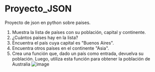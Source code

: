 # Proyecto_JSON
Proyecto de json en python sobre paises.
1. Muestra la lista de países con su población, capital y continente.
2. ¿Cuántos países hay en la lista?
3. Encuentra el país cuya capital es "Buenos Aires".
4. Encuentra otros países en el continente "Asia".
5. Crea una función que, dado un país como entrada, devuelva su población. Luego, utiliza esta función para obtener la población de Australia
![image](https://www.google.com/url?sa=i&url=https%3A%2F%2Fstore.steampowered.com%2Fapp%2F2443732%2FOverwatch_2__Hero_Collection%2F%3Fl%3Dspanish%26snr%3D1_5_9__405&psig=AOvVaw0HxY9aCf4fuObwD2svMVh7&ust=1707384392609000&source=images&cd=vfe&opi=89978449&ved=0CBIQjRxqFwoTCIDtlN70mIQDFQAAAAAdAAAAABAV)


